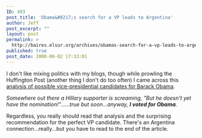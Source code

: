 ```yaml
---
ID: 493
post_title: 'Obama&#8217;s search for a VP leads to Argentina'
author: Jeff
post_excerpt: ""
layout: post
permalink: >
  http://baires.elsur.org/archives/obamas-search-for-a-vp-leads-to-argentina/
published: true
post_date: 2008-06-02 17:33:01
---
```

I don't like mixing politics with my blogs, though while prowling the Huffington Post (another thing I don't do too often) I came across this <a href="http://www.huffingtonpost.com/chris-kelly/barack-obamas-vice-presid_b_104332.html">analysis of possible vice-presidential candidates for Barack Obama</a>. 

<em>Somewhere out there a Hillary supporter is screaming, "But he doesn't yet have the nomination!"......true but soon...anyway, <strong>I voted for Obama</strong>.</em> 

Regardless, you really should read that analysis and the surprising recommendation for the perfect VP candidate. There's an Argentina connection...really...but you have to read to the end of the article.